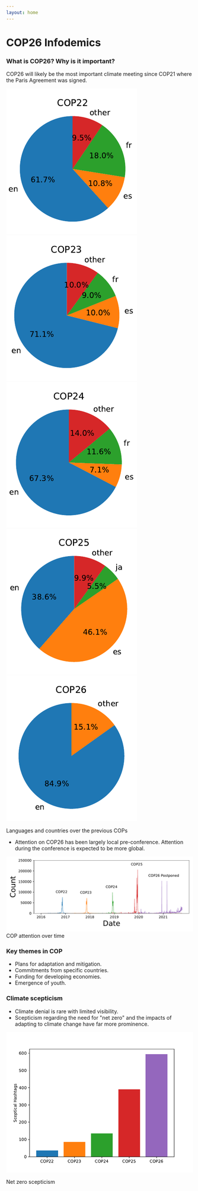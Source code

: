 ```yaml
---
layout: home
---
```


# COP26 Infodemics

### What is COP26? Why is it important?

COP26 will likely be the most important climate meeting since COP21 where the Paris Agreement was signed.

<div class='fig'>
<div class='flexi flexi-5'>
<div><img alt="languages and countries for COP22" src="/assets/graph/language_pie_cop22.png" /></div>
<div><img alt="languages and countries for COP23" src="/assets/graph/language_pie_cop23.png" /></div>
<div><img alt="languages and countries for COP24" src="/assets/graph/language_pie_cop24.png" /></div>
<div><img alt="languages and countries for COP25" src="/assets/graph/language_pie_cop25.png" /></div>
<div><img alt="languages and countries for COP26" src="/assets/graph/language_pie_cop26.png" /></div>
</div>
<p>Languages and countries over the previous COPs</p>
</div>


*   Attention on COP26 has been largely local pre-conference. Attention during the conference is expected to be more global.

![COP attention over time](/assets/graph/cop_counts.png)
COP attention over time

<h3>Key themes in COP</h3>
<ul>
    <li>Plans for adaptation and mitigation.</li>
    <li>Commitments from specific countries.</li>
    <li>Funding for developing economies.</li>
    <li>Emergence of youth.</li>
</ul>
<h3>Climate scepticism</h3>
<ul>
    <li>Climate denial is rare with limited visibility.</li>
    <li>Scepticism regarding the need for "net zero" and the impacts of adapting to climate change have far more prominence.</li>
</ul>

![Net zero scepticism](/assets/graph/sceptic_count.png)
<p>Net zero scepticism</p>

